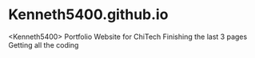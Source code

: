 # Kenneth5400.github.io
 &lt;Kenneth5400> Portfolio Website for ChiTech
Finishing the last 3 pages 
Getting all the coding 